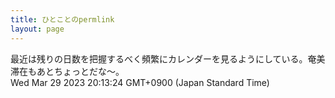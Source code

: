 ```yaml
---
title: ひとことのpermlink
layout: page
---
```

<div class="box" dt="1680088404214">
  最近は残りの日数を把握するべく頻繁にカレンダーを見るようにしている。奄美滞在もあとちょっとだな〜。
  <div class="content is-small">Wed Mar 29 2023 20:13:24 GMT+0900 (Japan Standard Time)</div>
</div>